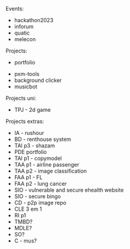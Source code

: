 Events:
- hackathon2023
- inforum
- quatic
- melecon


Projects:
- portfolio
<!-- - rng manipulation -->
- pxm-tools
- background clicker
- musicbot

Projects uni:
<!-- - flexfl + dissertation -->
<!-- - mepml -->
<!-- - hackathon -->
<!-- - TAI p2 - aidetx  -->
<!-- - ES - noteally -->
<!-- - GIC - wesago -->
<!-- - TQS - pickapoint -->
<!-- - TPW - ezployee -->
<!-- - IHC - campAndGo -->
<!-- - IES - logipack -->
- TPJ - 2d game

Projects extras:
- IA - rushour
- BD - renthouse system
- TAI p3 - shazam
- PDE portfolio
- TAI p1 - copymodel
- TAA p1 - airline passenger
- TAA p2 - image classification
- FAA p1 - FL
- FAA p2 - lung cancer
- SIO - vulnerable and secure ehealth website
- SIO - secure bingo
- CD - p2p image repo
- CLE 3 em 1
- RI p1
- TMBD?
- MDLE?
- SO?
- C - mus?